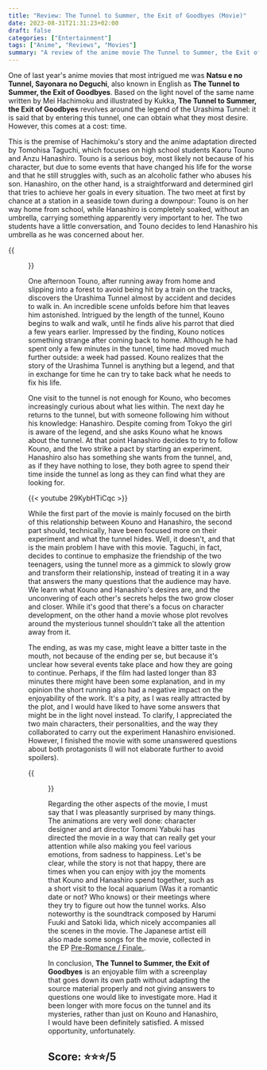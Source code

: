 ```yaml
---
title: "Review: The Tunnel to Summer, the Exit of Goodbyes (Movie)"
date: 2023-08-31T21:31:23+02:00
draft: false
categories: ["Entertainment"]
tags: ["Anime", "Reviews", "Movies"]
summary: "A review of the anime movie The Tunnel to Summer, the Exit of Goodbyes."
---
```


One of last year's anime movies that most intrigued me was **Natsu e no Tunnel, Sayonara no Deguchi**, also known in English as **The Tunnel to Summer, the Exit of Goodbyes**. Based on the light novel of the same name written by Mei Hachimoku and illustrated by Kukka, **The Tunnel to Summer, the Exit of Goodbyes** revolves around the legend of the Urashima Tunnel: it is said that by entering this tunnel, one can obtain what they most desire. However, this comes at a cost: time.

This is the premise of Hachimoku's story and the anime adaptation directed by Tomohisa Taguchi, which focuses on high school students Kaoru Touno and Anzu Hanashiro. Touno is a serious boy, most likely not because of his character, but due to some events that have changed his life for the worse and that he still struggles with, such as an alcoholic father who abuses his son. Hanashiro, on the other hand, is a straightforward and determined girl that tries to achieve her goals in every situation. The two meet at first by chance at a station in a seaside town during a downpour: Touno is on her way home from school, while Hanashiro is completely soaked, without an umbrella, carrying something apparently very important to her. The two students have a little conversation, and Touno decides to lend Hanashiro his umbrella as he was concerned about her.

{{<figure src="/images/posts/2023/08/the-tunnel-to-summer-the-exit-of-goodbyes-scr01.jpg" alt="A screenshot from The Tunnel to Summer, the Exit of Goodbyes.">}}

One afternoon Touno, after running away from home and slipping into a forest to avoid being hit by a train on the tracks, discovers the Urashima Tunnel almost by accident and decides to walk in. An incredible scene unfolds before him that leaves him astonished. Intrigued by the length of the tunnel, Kouno begins to walk and walk, until he finds alive his parrot that died a few years earlier. Impressed by the finding, Kouno notices something strange after coming back to home. Although he had spent only a few minutes in the tunnel, time had moved much further outside: a week had passed. Kouno realizes that the story of the Urashima Tunnel is anything but a legend, and that in exchange for time he can try to take back what he needs to fix his life.

One visit to the tunnel is not enough for Kouno, who becomes increasingly curious about what lies within. The next day he returns to the tunnel, but with someone following him without his knowledge: Hanashiro. Despite coming from Tokyo the girl is aware of the legend, and she asks Kouno what he knows about the tunnel. At that point Hanashiro decides to try to follow Kouno, and the two strike a pact by starting an experiment. Hanashiro also has something she wants from the tunnel, and, as if they have nothing to lose, they both agree to spend their time inside the tunnel as long as they can find what they are looking for.

{{< youtube 29KybHTiCqc >}}

While the first part of the movie is mainly focused on the birth of this relationship between Kouno and Hanashiro, the second part should, technically, have been focused more on their experiment and what the tunnel hides. Well, it doesn't, and that is the main problem I have with this movie. Taguchi, in fact, decides to continue to emphasize the friendship of the two teenagers, using the tunnel more as a gimmick to slowly grow and transform their relationship, instead of treating it in a way that answers the many questions that the audience may have. We learn what Kouno and Hanashiro's desires are, and the unconvering of each other's secrets helps the two grow closer and closer. While it's good that there's a focus on character development, on the other hand a movie whose plot revolves around the mysterious tunnel shouldn't take all the attention away from it.

The ending, as was my case, might leave a bitter taste in the mouth, not because of the ending per se, but because it's unclear how several events take place and how they are going to continue. Perhaps, if the film had lasted longer than 83 minutes there might have been some explanation, and in my opinion the short running also had a negative impact on the enjoyability of the work. It's a pity, as I was really attracted by the plot, and I would have liked to have some answers that might be in the light novel instead. To clarify, I appreciated the two main characters, their personalities, and the way they collaborated to carry out the experiment Hanashiro envisioned. However, I finished the movie with some unanswered questions about both protagonists (I will not elaborate further to avoid spoilers).

{{<figure src="/images/posts/2023/08/the-tunnel-to-summer-the-exit-of-goodbyes-scr02.jpg" alt="A screenshot from The Tunnel to Summer, the Exit of Goodbyes.">}}

Regarding the other aspects of the movie, I must say that I was pleasantly surprised by many things. The animations are very well done: character designer and art director Tomomi Yabuki has directed the movie in a way that can really get your attention while also making you feel various emotions, from sadness to happiness. Let's be clear, while the story is not that happy, there are times when you can enjoy with joy the moments that Kouno and Hanashiro spend together, such as a short visit to the local aquarium (Was it a romantic date or not? Who knows) or their meetings where they try to figure out how the tunnel works. Also noteworthy is the soundtrack composed by Harumi Fuuki and Satoki Iida, which nicely accompanies all the scenes in the movie. The Japanese artist eill also made some songs for the movie, collected in the EP [Pre-Romance / Finale.](https://lnk.to/2L46WNNx).

In conclusion, **The Tunnel to Summer, the Exit of Goodbyes** is an enjoyable film with a screenplay that goes down its own path without adapting the source material properly and not giving answers to questions one would like to investigate more. Had it been longer with more focus on the tunnel and its mysteries, rather than just on Kouno and Hanashiro, I would have been definitely satisfied. A missed opportunity, unfortunately.

## Score: ⭐⭐⭐/5